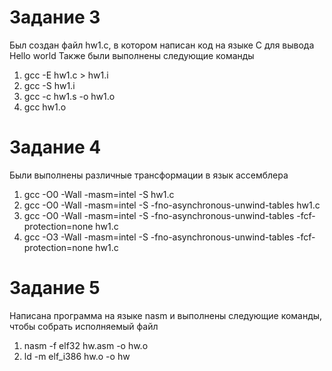 # Задание 3

Был создан файл hw1.c, в котором написан код на языке C для вывода Hello world
Также были выполнены следующие команды
1. gcc -E hw1.c > hw1.i
2. gcc -S hw1.i
3. gcc -c hw1.s -o hw1.o
4. gcc hw1.o

# Задание 4
Были выполнены различные трансформации в язык ассемблера

1. gcc -O0 -Wall -masm=intel -S hw1.c
2. gcc -O0 -Wall -masm=intel -S -fno-asynchronous-unwind-tables hw1.c
3. gcc -O0 -Wall -masm=intel -S -fno-asynchronous-unwind-tables -fcf-protection=none hw1.c
4. gcc -O3 -Wall -masm=intel -S -fno-asynchronous-unwind-tables -fcf-protection=none hw1.c 
# Задание 5
Написана программа на языке nasm и выполнены следующие команды, чтобы собрать исполняемый файл

1. nasm -f elf32 hw.asm -o hw.o
2. ld -m elf_i386 hw.o -o hw
